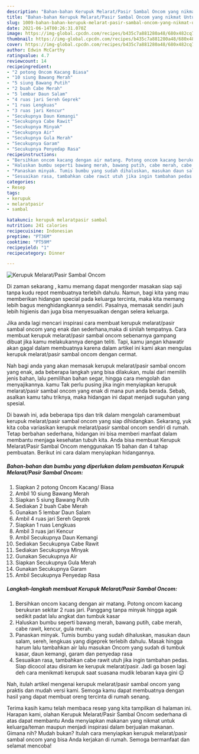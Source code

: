 ```yaml
---
description: "Bahan-bahan Kerupuk Melarat/Pasir Sambal Oncom yang nikmat Untuk Jualan"
title: "Bahan-bahan Kerupuk Melarat/Pasir Sambal Oncom yang nikmat Untuk Jualan"
slug: 1009-bahan-bahan-kerupuk-melarat-pasir-sambal-oncom-yang-nikmat-untuk-jualan
date: 2021-06-14T00:26:31.070Z
image: https://img-global.cpcdn.com/recipes/b435c7a881280a48/680x482cq70/kerupuk-melaratpasir-sambal-oncom-foto-resep-utama.jpg
thumbnail: https://img-global.cpcdn.com/recipes/b435c7a881280a48/680x482cq70/kerupuk-melaratpasir-sambal-oncom-foto-resep-utama.jpg
cover: https://img-global.cpcdn.com/recipes/b435c7a881280a48/680x482cq70/kerupuk-melaratpasir-sambal-oncom-foto-resep-utama.jpg
author: Edwin McCarthy
ratingvalue: 4.7
reviewcount: 14
recipeingredient:
- "2 potong Oncom Kacang Biasa"
- "10 siung Bawang Merah"
- "5 siung Bawang Putih"
- "2 buah Cabe Merah"
- "5 lembar Daun Salam"
- "4 ruas jari Sereh Geprek"
- "1 ruas Lengkuas"
- "3 ruas jari Kencur"
- "Secukupnya Daun Kemangi"
- "Secukupnya Cabe Rawit"
- "Secukupnya Minyak"
- "Secukupnya Air"
- "Secukupnya Gula Merah"
- "Secukupnya Garam"
- "Secukupnya Penyedap Rasa"
recipeinstructions:
- "Bersihkan oncom kacang dengan air matang. Potong oncom kacang berukuran sekitar 2 ruas jari. Panggang tanpa minyak hingga agak sedikit padat lalu angkat dan tumbuk kasar"
- "Haluskan bumbu seperti bawang merah, bawang putih, cabe merah, cabe rawit, kencur, gula merah."
- "Panaskan minyak. Tumis bumbu yang sudah dihaluskan, masukan daun salam, sereh, lengkuas yang digeprek terlebih dahulu. Masak hingga harum lalu tambahkan air lalu masukan Oncom yang sudah di tumbuk kasar, daun kemangi, garam dan penyedap rasa"
- "Sesuaikan rasa, tambahkan cabe rawit utuh jika ingin tambahan pedas. Siap dicocol atau disiram ke kerupuk melarat/pasir. Jadi ga bosen lagi deh cara menikmati kerupuk saat suasana mudik lebaran kaya gini 😉"
categories:
- Resep
tags:
- kerupuk
- melaratpasir
- sambal

katakunci: kerupuk melaratpasir sambal 
nutrition: 241 calories
recipecuisine: Indonesian
preptime: "PT36M"
cooktime: "PT59M"
recipeyield: "1"
recipecategory: Dinner

---
```



![Kerupuk Melarat/Pasir Sambal Oncom](https://img-global.cpcdn.com/recipes/b435c7a881280a48/680x482cq70/kerupuk-melaratpasir-sambal-oncom-foto-resep-utama.jpg)

Di zaman  sekarang , kamu memang dapat mengorder masakan siap saji tanpa kudu repot membuatnya terlebih dahulu. Namun, bagi kita yang mau memberikan hidangan special pada keluarga tercinta, maka kita memang lebih bagus menghidangkannya sendiri. Pasalnya, memasak sendiri jauh lebih higienis dan juga bisa menyesuaikan dengan selera keluarga.

Jika anda lagi mencari inspirasi cara membuat kerupuk melarat/pasir sambal oncom yang enak dan sederhana,maka di sinilah tempatnya. Cara membuat kerupuk melarat/pasir sambal oncom  sebenarnya gampang dibuat jika kamu melakukannya dengan teliti. Tapi, kamu jangan khawatir akan gagal dalam membuatnya 
karena dalam artikel ini kami akan mengulas kerupuk melarat/pasir sambal oncom dengan cermat.  



Nah bagi anda yang akan memasak kerupuk melarat/pasir sambal oncom yang enak, ada beberapa langkah yang bisa dilakukan, mulai dari memilih jenis bahan, lalu pemilihan bahan segar, hingga cara mengolah dan menyajikannya. kamu Tak perlu pusing jika ingin menyiapkan kerupuk melarat/pasir sambal oncom yang enak di mana pun anda berada. Sebab, asalkan kamu  tahu triknya, maka hidangan ini dapat menjadi suguhan yang spesial.

Di bawah ini, ada beberapa tips dan trik dalam mengolah caramembuat kerupuk melarat/pasir sambal oncom yang siap dihidangkan. Sekarang, yuk kita coba variasikan kerupuk melarat/pasir sambal oncom sendiri di rumah. Tetap berbahan sederhana, hidangan ini bisa memberi manfaat dalam membantu menjaga kesehatan tubuh kita. Anda bisa membuat Kerupuk Melarat/Pasir Sambal Oncom menggunakan 15 bahan dan 4 tahap pembuatan. Berikut ini cara dalam menyiapkan hidangannya.

<!--inarticleads1-->

##### Bahan-bahan dan bumbu yang diperlukan dalam pembuatan Kerupuk Melarat/Pasir Sambal Oncom:

1. Siapkan 2 potong Oncom Kacang/ Biasa
1. Ambil 10 siung Bawang Merah
1. Siapkan 5 siung Bawang Putih
1. Sediakan 2 buah Cabe Merah
1. Gunakan 5 lembar Daun Salam
1. Ambil 4 ruas jari Sereh Geprek
1. Siapkan 1 ruas Lengkuas
1. Ambil 3 ruas jari Kencur
1. Ambil Secukupnya Daun Kemangi
1. Sediakan Secukupnya Cabe Rawit
1. Sediakan Secukupnya Minyak
1. Gunakan Secukupnya Air
1. Siapkan Secukupnya Gula Merah
1. Gunakan Secukupnya Garam
1. Ambil Secukupnya Penyedap Rasa




<!--inarticleads2-->

##### Langkah-langkah membuat Kerupuk Melarat/Pasir Sambal Oncom:

1. Bersihkan oncom kacang dengan air matang. Potong oncom kacang berukuran sekitar 2 ruas jari. Panggang tanpa minyak hingga agak sedikit padat lalu angkat dan tumbuk kasar
1. Haluskan bumbu seperti bawang merah, bawang putih, cabe merah, cabe rawit, kencur, gula merah.
1. Panaskan minyak. Tumis bumbu yang sudah dihaluskan, masukan daun salam, sereh, lengkuas yang digeprek terlebih dahulu. Masak hingga harum lalu tambahkan air lalu masukan Oncom yang sudah di tumbuk kasar, daun kemangi, garam dan penyedap rasa
1. Sesuaikan rasa, tambahkan cabe rawit utuh jika ingin tambahan pedas. Siap dicocol atau disiram ke kerupuk melarat/pasir. Jadi ga bosen lagi deh cara menikmati kerupuk saat suasana mudik lebaran kaya gini 😉




Nah, itulah artikel mengenai  kerupuk melarat/pasir sambal oncom  yang praktis dan mudah versi kami. Semoga kamu dapat membuatnya dengan hasil yang dapat membuat oreng tercinta di rumah senang. 

Terima kasih kamu telah membaca resep yang kita tampilkan di halaman ini. Harapan kami, olahan  Kerupuk Melarat/Pasir Sambal Oncom sederhana di atas dapat membantu Anda menyiapkan makanan yang nikmat untuk keluarga/teman maupun menjadi inspirasi dalam berjualan makanan. Gimana nih? Mudah bukan? Itulah cara menyiapkan kerupuk melarat/pasir sambal oncom yang bisa Anda kerjakan di rumah. Semoga bermanfaat dan selamat mencoba!

